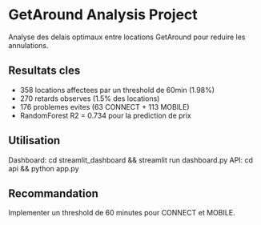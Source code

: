 # GetAround Analysis Project

Analyse des delais optimaux entre locations GetAround pour reduire les annulations.

## Resultats cles

- 358 locations affectees par un threshold de 60min (1.98%)
- 270 retards observes (1.5% des locations)  
- 176 problemes evites (63 CONNECT + 113 MOBILE)
- RandomForest R2 = 0.734 pour la prediction de prix

## Utilisation

Dashboard: cd streamlit_dashboard && streamlit run dashboard.py
API: cd api && python app.py

## Recommandation

Implementer un threshold de 60 minutes pour CONNECT et MOBILE.